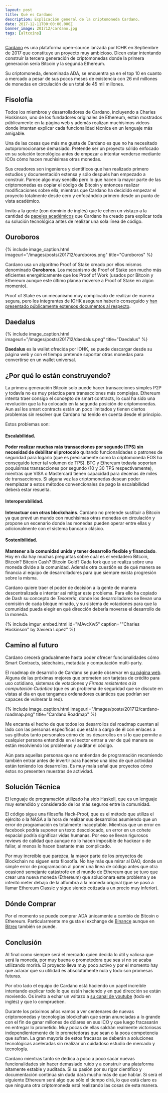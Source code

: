 ```yaml
---
layout: post
title: Qué es Cardano
description: Explicación general de la criptomoneda Cardano.
date: 2017-12-11T00:00:00.000Z
banner_image: 201712/cardano.jpg
tags: [altcoins]
---
```


[Cardano](https://www.cardanohub.org/en/home/) es una plataforma open-source lanzada por IOHK en Septiembre de 2017 que constituye un proyecto muy ambicioso. Dicen estar intentando construir la tercera generación de criptomonedas donde la primera generación sería Bitcoin y la segunda Ethereum.

Su criptomoneda, denominada ADA, se encuentra ya en el top 10 en cuanto a mercado a pesar de sus pocos meses de existencia con 26 mil millones de monedas en circulación de un total de 45 mil millones.

<!--more-->

## Fisolofía

Todos los miembros y desarrolladores de Cardano, incluyendo a Charles Hoskinson, uno de los fundadores originales de Ethereum, están mostrados públicamente en la página web y además realizan muchísimos videos donde intentan explicar cada funcionalidad técnica en un lenguaje más amigable.

Una de las cosas que más me gusta de Cardano es que no ha necesitado autopromocionarse demasiado. Pretende ser un proyecto sólido enfocado en su solución tecnológica antes de empezar a intentar venderse mediante ICOs cómo hacen muchísimas otras monedas.

Sus creadores son ingenieros y científicos que han realizado primero estudios y documentación extensa y sólo después han empezado a construir. Parece algo muy sencillo pero lo que hacen la mayor parte de las criptomonedas es copiar el código de Bitcoin y entonces realizar modificaciones sobre ella, mientras que Cardano ha decidido empezar el proyecto totalmente desde cero y enfocándolo primero desde un punto de vista académico.

Invito a la gente (con dominio de inglés) que le echen un vistazo a la cantidad de [papeles académicos](https://www.cardanohub.org/en/academic-papers/) que Cardano ha creado para explicar toda su solución tecnológica antes de realizar una sola línea de código.

## Ouroboros

{% include image_caption.html imageurl="/images/posts/201712/ouroboros.png" title="Ouroboros" %}

Cardano usa un algoritmo Proof of Stake creado por ellos mismos denominado **Ouroboros**. Los mecanismo de Proof of Stake son mucho más eficientes energéticamente que los Proof of Work (usados por Bitcoin y Ethereum aunque este último planea moverse a Proof of Stake en algún momento).

Proof of Stake es un mecanismo muy complicado de realizar de manera segura, pero los integrantes de IOHK aseguran haberlo conseguido y [han presentado públicamente extensos documentos al respecto](https://eprint.iacr.org/2016/889.pdf).

## Daedalus

{% include image_caption.html imageurl="/images/posts/201712/daedalus.png" title="Daedalus" %}

**Daedalus** es la wallet ofrecida por IOHK, se puede descargar desde su página web y con el tiempo pretende soportar otras monedas para convertirse en un wallet universal.

## ¿Por qué lo están construyendo?

La primera generación Bitcoin solo puede hacer transacciones simples P2P y todavía no es muy práctica para transacciones más complejas. Ethereum intenta traer consigo el concepto de smart contracts, lo cual ha sido una revolución que la ha colocado en la segunda posición de criptomonedas. Aun así los smart contracts están un poco limitados y tienen ciertos problemas sin resolver que Cardano ha tenido en cuenta desde el principio.

Estos problemas son:

#### Escalabilidad.
**Poder realizar muchas más transacciones por segundo (TPS) sin necesidad de debilitar el protocolo** quitando funcionalidades o patrones de seguridad para logarlo (que es precisamente como la criptomoneda EOS ha conseguido tener tal volumen de TPS). BTC y Ethereum todavía soportan poquísimas transacciones por segundo (10 y 30 TPS respectivamente), mientras que VISA o Mastercard tienen capacidad para decenas de miles de transacciones. Si alguna vez las criptomonedas desean poder reemplazar a estos métodos convencionales de pago la escalabilidad deberá estar resuelta.

#### Interoperabilidad.
**Interactuar con otras blockchains**. Cardano no pretende sustituir a Bitcoin ya que prevé un mundo con muchísimas otras monedas en circulación y propone un escenario donde las monedas pueden operar entre ellas y adicionalmente con el sistema bancario clásico.

#### Sostenibilidad.
**Mantener a la comunidad unida y tener desarrollo flexible y financiado**. Hoy en día hay muchas preguntas sobre cuál es el verdadero Bitcoin, Bitcoin? Bitcoin Cash? Bitcoin Gold? Cada fork que se realiza sobre una moneda divide a la comunidad. Además otra cuestión es de qué manera se financia al equipo de desarrolladores para que siempre exista progresión sobre la misma.

Cardano quiere traer el poder de decisión a la gente de manera descentralizada e intentar así mitigar este problema. Para ello ha copiado de Dash su concepto de *Tesorería*, donde los desarrolladores se llevan una comisión de cada bloque minado, y su sistema de votaciones para que la comunidad pueda elegir en qué dirección debería moverse el desarrollo de la moneda.

{% include imgur_embed.html id="MAvcXw5" caption="&quot;Charles Hoskinson&quot; by Xaviera Lopez" %}

## Camino al futuro

Cardano crecerá gradualmente hasta poder ofrecer funcionalidades cómo Smart Contracts, sidechains, metadata y computación multi-party.

El roadmap de desarrollo de Cardano se puede observar en [su página web](https://cardanoroadmap.com/). Alguna de las próximas mejores que prometen son tarjetas de crédito para uso cotidiano, sistemas de votaciones y *Firmas resistentes a la computación Cuántica* (que es un problema de seguridad que se discute en vistas al día en que tengamos ordenadores cuánticos que podrían ser capaces de vulnerar la red).

{% include image_caption.html imageurl="/images/posts/201712/cardano-roadmap.png" title="Cardano Roadmap" %}

Me encanta el hecho de que todos los desarrollos del roadmap cuentan al lado con las personas específicas que están a cargo de él con enlaces a sus githubs tanto personales cómo de los desarrollos en sí lo que permite a cualquier persona entendida en el sector entrar a ver de qué manera se están resolviendo los problemas y auditar el código.

Aún para aquellas personas que no entiendan de programación recomiendo también entrar antes de invertir para hacerse una idea de qué actividad están teniendo los desarrollos. Es muy mala señal que proyectos cómo éstos no presenten muestras de actividad.

## Solución Técnica

El lenguaje de programación utilizado ha sido Haskell, que es un lenguaje muy extendido y considerado de los más seguros entre la comunidad.

El código sigue una filosofía Hack-Proof, que es el método que utiliza el ejército o la NASA a la hora de realizar sus desarrollos asumiendo que un error de programación es totalmente inaceptable. Mientras que un error en facebook podría suponer un texto descolocado, un error en un cohete espacial podría significar vidas humanas. Por eso se llevan rigurosos reviews de calidad que aunque no lo hacen imposible de hackear o de fallar, al menos lo hacen bastante más complicado.

Por muy increíble que parezca, la mayor parte de los proyectos de Blockchain no siguen esta filosofía. No hay más que mirar al DAO, donde un simple error de programación al poner una línea de código antes que otra ocasionó semejante catástrofe en el mundo de Ethereum que se tuvo que crear una nueva moneda (Ethereum) que solucionara este problema y se intentó meter debajo de la alfombra a la moneda original (que se pasó a llamar Ethereum Classic y sigue siendo cotizada a un precio muy inferior).

## Dónde Comprar

Por el momento se puede comprar ADA únicamente a cambio de Bitcoin o Ethereum. Particularmente me gusta el exchange de [Binance](https://www.binance.com/) aunque en [Bitrex](https://bittrex.com/) también se puede.

## Conclusión

Al final como siempre será el mercado quien decida lo útil y valiosa que será la moneda, por muy buena o prometedora que sea si no se acaba utilizando morirá. El proyecto lleva muy poco activo y por el momento hay que aclarar que su utilidad es absolutamente nula y todo son promesas futuras.

Por otro lado el equipo de Cardano está haciendo un papel increíble intentando explicar todo lo que están haciendo y en qué dirección se están moviendo. Os invito a echar un vsitazo a [su canal de youtube](https://www.youtube.com/channel/UCBJ0p9aCW-W82TwNM-z3V2w) (todo en inglés) y que lo comprueben.

Durante los próximos años vamos a ver centenares de nuevas criptomonedas y tecnologías blockchain que serán anunciadas a lo grande con el fin de ganar millones de dólares en sus ICO y que luego fracasarán en entregar lo prometido. Muy pocas de ellas saldrán realmente victoriosas independientemente de lo prometedoras que sean o la poca competencia que sufran. La gran mayoría de estos fracasos se deberán a soluciones tecnológicas aceleradas sin realizar un cuidadoso estudio de mercado y tecnología.

Cardano mientras tanto se dedica a poco a poco sacar nuevas funcionalidades sin hacer demasiado ruido y a construir una plataforma altamente estable y auditada. Si su pasión por su rigor científico y documentación continúa sin duda dará mucho más de que hablar. Si será el siguiente Ethereum será algo que sólo el tiempo dirá, lo que está claro es que ninguna otra criptomoneda está realizando las cosas de esta manera.



